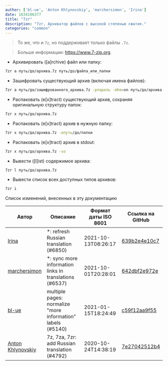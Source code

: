 ```yaml
---
author: ['bl-ue', 'Anton Khlynovskiy', 'marchersimon', 'Irina']
date: 1634106377
title: "7zr"
description: "7zr, Архиватор файлов с высокой степенью сжатия."
categories: "common"
---
```

> То же, что и `7z`, но поддерживает только файлы `.7z`.

> Больше информации: <https://www.7-zip.org>.

- Архивировать ([a]rchive) файл или папку:

```bash
7zr a путь/до/архива.7z путь/до/файла_или_папки
```

- Зашифровать существующий архив (включая имена файлов):

```bash
7zr a путь/до/зашифрованного_архива.7z -pпароль -mhe=on путь/до/архива.7z
```

- Распаковать (e[x]tract) существующий архив, сохраняя оригинальную структуру папок:

```bash
7zr x путь/до/архива.7z
```

- Распаковать (e[x]tract) архив в нужную папку:

```bash
7zr x путь/до/архива.7z -oпуть/до/папки
```

- Распаковать (e[x]tract) архив в stdout:

```bash
7zr x путь/до/архива.7z -so
```

- Вывести ([l]ist) содержимое архива:

```bash
7zr l путь/до/архива.7z
```

- Вывести список всех доступных типов архивов:

```bash
7zr i
```
Список изменений, внесенных в эту документацию


Автор | Описание | Формат даты ISO 8601 | Ссылка на GitHub
------|-----|-----|-----
[Irina](mailto:91758930+iridacea@users.noreply.github.com) | *: refresh Russian translation (#6850) | 2021-10-13T08:26:17 | [639b2e4e10c7](https://github.com/tldr-pages/tldr/commit/639b2e4e10c73c8014036c302192e4faa51e5279)
[marchersimon](mailto:50295997+marchersimon@users.noreply.github.com) | *: sync more information links in translations (#6537) | 2021-10-01T20:28:01 | [642dbf2e972e](https://github.com/tldr-pages/tldr/commit/642dbf2e972e388fab8c84ba3b4685fb862b6454)
[bl-ue](mailto:54780737+bl-ue@users.noreply.github.com) | multiple pages: normalize "more information" labels (#5140) | 2021-01-15T18:24:49 | [c59f12aa9f55](https://github.com/tldr-pages/tldr/commit/c59f12aa9f55d85612ba22e4da86db293ff76977)
[Anton Khlynovskiy](mailto:subzey@gmail.com) | 7z, 7za, 7zr: add Russian translation (#4792) | 2020-10-24T14:38:19 | [7e27042512b4](https://github.com/tldr-pages/tldr/commit/7e27042512b48792c6a287ee5b4562e3fd917f37)


